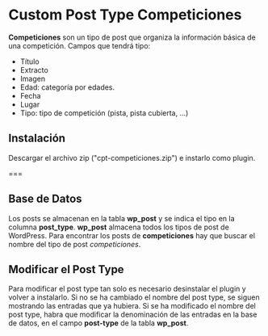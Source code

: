 # Custom Post Type Competiciones

**Competiciones** son un tipo de post que organiza la información básica de una competición.
Campos que tendrá tipo:

- Título
- Extracto
- Imagen
- Edad: categoría por edades.
- Fecha
- Lugar
- Tipo: tipo de competición (pista, pista cubierta, ...)

## Instalación

Descargar el archivo zip ("cpt-competiciones.zip") e instarlo como plugin.

===

## Base de Datos

Los posts se almacenan en la tabla **wp_post** y se indica el tipo en la columna **post_type**.
**wp_post** almacena todos los tipos de post de WordPress.
Para encontrar los posts de **competiciones** hay que buscar el nombre del tipo de post *competiciones*.

## Modificar el Post Type

Para modificar el post type tan solo es necesario desinstalar el plugin y volver a instalarlo.
Si no se ha cambiado el nombre del post type, se siguen mostrando las entradas que ya hubiera.
Si se ha modificado el nombre del post type, habra que modificar la denominación de las entradas en la
base de datos, en el campo **post-type** de la tabla **wp_post**.
